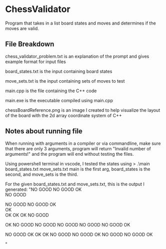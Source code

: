 # ChessValidator

Program that takes in a list board states and moves and determines if the moves are valid. 

## File Breakdown

chess_validator_problem.txt is an explanation of the prompt and gives example format for input files

board_states.txt is the input containing board states

move_sets.txt is the input containing sets of moves to test

main.cpp is the file containing the C++ code

main.exe is the executable compiled using main.cpp

chessBoardReference.png is an image I created to help visualize the layout of the board with the 2d array coordinate system of C++

## Notes about running file

When running with arguments in a compiler or via commandline, make sure that there are only 3 arguments, program will return "Invalid number of arguments!" and the program will end without testing the files.

Using powershell terminal in vscode, I tested the states using > .\main board_states.txt move_sets.txt
main is the first arg, board_states is the second, and move_sets is the third.

For the given board_states.txt and move_sets.txt, this is the output I generated:
"NO GOOD
NO GOOD
OK     
NO GOOD
       
NO GOOD
NO GOOD
OK     
OK     
OK
OK
OK
NO GOOD

OK
NO GOOD
NO GOOD
NO GOOD
NO GOOD
NO GOOD
OK

NO GOOD
OK
OK
OK
NO GOOD
NO GOOD
OK
NO GOOD
NO GOOD
OK

"